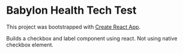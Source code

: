# Babylon Health Tech Test
This project was bootstrapped with [Create React App](https://github.com/facebookincubator/create-react-app).

Builds a checkbox and label component using react. Not using native checkbox element.

